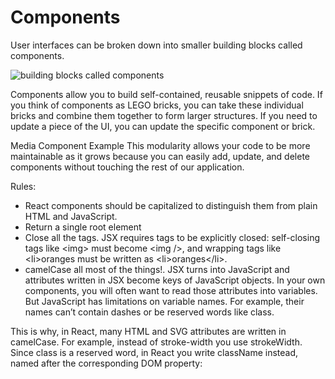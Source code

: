 # Components

User interfaces can be broken down into smaller building blocks called components.

![building blocks called components](components.avif)

Components allow you to build self-contained, reusable snippets of code. If you think of components as LEGO bricks, you can take these individual bricks and combine them together to form larger structures. If you need to update a piece of the UI, you can update the specific component or brick.

Media Component Example
This modularity allows your code to be more maintainable as it grows because you can easily add, update, and delete components without touching the rest of our application.

Rules:

- React components should be capitalized to distinguish them from plain HTML and JavaScript.
- Return a single root element
- Close all the tags. JSX requires tags to be explicitly closed: self-closing tags like \<img> must become \<img />, and wrapping tags like \<li>oranges must be written as \<li>oranges\</li>.
- camelCase all most of the things!. JSX turns into JavaScript and attributes written in JSX become keys of JavaScript objects. In your own components, you will often want to read those attributes into variables. But JavaScript has limitations on variable names. For example, their names can’t contain dashes or be reserved words like class.

This is why, in React, many HTML and SVG attributes are written in camelCase. For example, instead of stroke-width you use strokeWidth. Since class is a reserved word, in React you write className instead, named after the corresponding DOM property:
